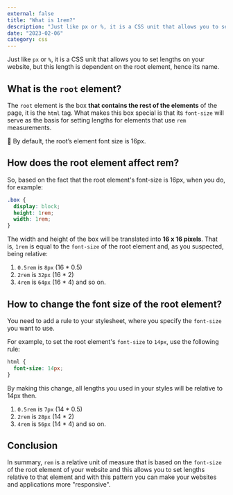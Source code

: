 ```yaml
---
external: false
title: "What is 1rem?"
description: "Just like px or %, it is a CSS unit that allows you to set lengths on your website, but this length is dependent on the root element, hence its name."
date: "2023-02-06"
category: css
---
```



Just like `px` or `%`, it is a CSS unit that allows you to set lengths on your website, but this length is dependent on the root element, hence its name.

## What is the `root` element?

The `root` element is the box **that contains the rest of the elements** of the page, it is the `html` tag. What makes this box special is that its `font-size` will serve as the basis for setting lengths for elements that use `rem` measurements.

<aside>
🌟 By default, the root’s element font size is 16px.

</aside>

## How does the root element affect rem?

So, based on the fact that the root element's font-size is 16px, when you do, for example:

```css
.box {
  display: block;
  height: 1rem;
  width: 1rem;
}
```

The width and height of the box will be translated into **16 x 16 pixels**. That is, `1rem` is equal to the `font-size` of the root element and, as you suspected, being relative:

1. `0.5rem` is `8px` (16 * 0.5)
2. `2rem` is `32px` (16 * 2)
3. `4rem` is `64px` (16 * 4) and so on.

## How to change the font size of the root element?

You need to add a rule to your stylesheet, where you specify the `font-size` you want to use.

For example, to set the root element's `font-size` to `14px`, use the following rule:

```css
html {
  font-size: 14px;
}
```

By making this change, all lengths you used in your styles will be relative to 14px then.

1. `0.5rem` is `7px` (14 * 0.5)
2. `2rem` is `28px` (14 * 2)
3. `4rem` is `56px` (14 * 4) and so on.

## Conclusion

In summary, `rem` is a relative unit of measure that is based on the `font-size` of the root element of your website and this allows you to set lengths relative to that element and with this pattern you can make your websites and applications more "responsive".
